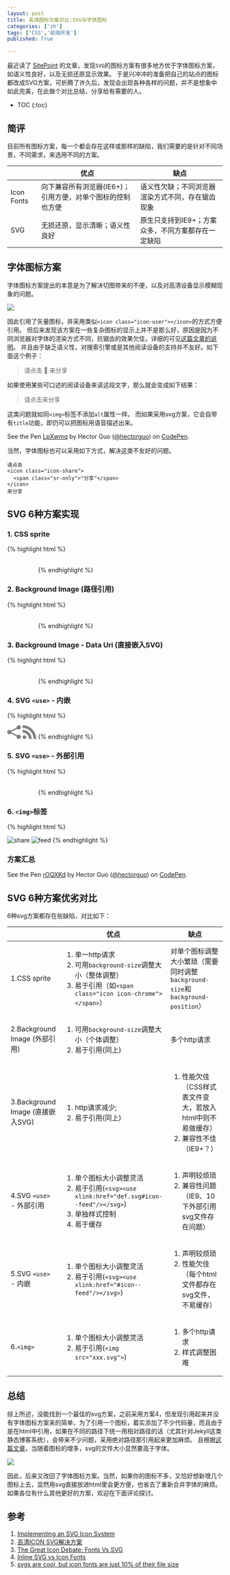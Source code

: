 ```yaml
---
layout: post
title: 高清图标方案对比:SVG与字体图标
categories: ['zh']
tags: ['CSS','前端开发']
published: True

---
```

最近读了 [SitePoint](http://www.sitepoint.com/icon-fonts-vs-svg-debate/) 的文章，发现`SVG`的图标方案有很多地方优于字体图标方案，如语义性良好，以及无损还原显示效果。
于是兴冲冲的准备把自己的站点的图标都改成SVG方案，可折腾了许久后，发现会出现各种各样的问题，并不是想象中如此完美，在此做个对比总结，分享给有需要的人。

* TOC
{:toc}

## 简评

目前所有图标方案，每一个都会存在这样或那样的缺陷，我们需要的是针对不同场景，不同需求，来选用不同的方案。

|  | 优点 | 缺点 |
| ------------- | ------------- | --- |
| Icon Fonts | 向下兼容所有浏览器(IE6+)；引用方便，对单个图标的控制也方便 | 语义性欠缺；不同浏览器渲染方式不同，存在锯齿现象 |
| SVG | 无损还原，显示清晰；语义性良好 | 原生只支持到IE9+；方案众多，不同方案都存在一定缺陷 |

## 字体图标方案

字体图标方案提出的本意是为了解决切图带来的不便，以及对高清设备显示模糊现象的问题。 

![](https://ww3.sinaimg.cn/large/6d0af205jw1exy1362sdwj20fc05amxw.jpg)

因此引用了矢量图标，并采用类似`<icon class="icon-user"></icon>`的方式方便引用。
但后来发现该方案在一些复杂图标的显示上并不是那么好，原因是因为不同浏览器对字体的渲染方式不同，抗锯齿的效果欠佳，详细的可见[这篇文章的说明](http://isux.tencent.com/svg-icon-part-one.html)。
并且由于缺乏语义性，对搜索引擎或是其他阅读设备的支持并不友好。如下面这个例子：

> 请点击 <span class="iconfont">&#xe91f;</span> 来分享

如果使用某些可口述的阅读设备来读这段文字，那么就会变成如下结果：

> 请点击来分享

这类问题就如同`<img>`标签不添加`alt`属性一样。
而如果采用svg方案，它会自带有`title`功能，即仍可以把图标用语音描述出来。

<p data-height="132" data-theme-id="20354" data-slug-hash="LpXwmq" data-default-tab="result" data-user="hectorguo" class='codepen'>See the Pen <a href='http://codepen.io/hectorguo/pen/LpXwmq/'>LpXwmq</a> by Hector Guo (<a href='http://codepen.io/hectorguo'>@hectorguo</a>) on <a href='http://codepen.io'>CodePen</a>.</p>
<script async src="//assets.codepen.io/assets/embed/ei.js"></script>

当然，字体图标也可以采用如下方式，解决这类不友好的问题。

```
请点击
<icon class="icon-share">
  <span class="sr-only">"分享"</span>
</icon>
来分享
```

## SVG 6种方案实现

### 1. CSS sprite

{% highlight html %}
<!-- 方案1:CSS Sprite -->
<style>
.sprite-icon {
    display: inline-block;
    background-repeat: no-repeat;
    background-image: url(//hectorguo.com/css/fonts/svg/sprite.svg);
}

.sprite-icon.icon-share2 {
    width: 32px;
    height: 32px;
    background-position: 0 0;
}

.sprite-icon.icon-feed2 {
    width: 32px;
    height: 32px;
    background-position: -64px 0;
}
</style>

<span class="sprite-icon icon-share2"></span>
<span class="sprite-icon icon-feed2"></span>
{% endhighlight %}

### 2. Background Image (路径引用)

{% highlight html %}
<!-- 方案2:Background Image (路径引用) -->
<style>
.path-icon {
    display: inline-block;
}

.path-icon.icon-share2 {
    width: 32px;
    height: 32px;
    background-image: url(//hectorguo.com/css/fonts/svg/SVG/share2.svg)
}

.path-icon.icon-feed2 {
    width: 32px;
    height: 32px;
    background-image: url(//hectorguo.com/css/fonts/svg/SVG/feed2.svg)
}
</style>

<span class="path-icon icon-share2"></span>
<span class="path-icon icon-feed2"></span>
{% endhighlight %}

### 3. Background Image - Data Uri (直接嵌入SVG)

{% highlight html %}
<!-- 方案3:Background Image - Data Uri (直接嵌入SVG) -->
<style>
.embed-icon {
    display: inline-block;
}

.embed-icon.icon-share2 {
    width: 32px;
    height: 32px;
    background-image: url('data:image/svg+xml;utf8,<svg version="1.1" xmlns="http://www.w3.org/2000/svg" xmlns:xlink="http://www.w3.org/1999/xlink" width="32" height="32" viewBox="0 0 32 32"><path fill="#828282" d="M27 22c-1.411 0-2.685 0.586-3.594 1.526l-13.469-6.734c0.041-0.258 0.063-0.522 0.063-0.791s-0.022-0.534-0.063-0.791l13.469-6.734c0.909 0.94 2.183 1.526 3.594 1.526 2.761 0 5-2.239 5-5s-2.239-5-5-5-5 2.239-5 5c0 0.269 0.022 0.534 0.063 0.791l-13.469 6.734c-0.909-0.94-2.183-1.526-3.594-1.526-2.761 0-5 2.239-5 5s2.239 5 5 5c1.411 0 2.685-0.586 3.594-1.526l13.469 6.734c-0.041 0.258-0.063 0.522-0.063 0.791 0 2.761 2.239 5 5 5s5-2.239 5-5c0-2.761-2.239-5-5-5z"></path></svg>')
}

.embed-icon.icon-feed2 {
    width: 32px;
    height: 32px;
    background-image: url('data:image/svg+xml;utf8,<svg version="1.1" xmlns="http://www.w3.org/2000/svg" xmlns:xlink="http://www.w3.org/1999/xlink" width="32" height="32" viewBox="0 0 32 32"><path fill="#828282" d="M4.259 23.467c-2.35 0-4.259 1.917-4.259 4.252 0 2.349 1.909 4.244 4.259 4.244 2.358 0 4.265-1.895 4.265-4.244-0-2.336-1.907-4.252-4.265-4.252zM0.005 10.873v6.133c3.993 0 7.749 1.562 10.577 4.391 2.825 2.822 4.384 6.595 4.384 10.603h6.16c-0-11.651-9.478-21.127-21.121-21.127zM0.012 0v6.136c14.243 0 25.836 11.604 25.836 25.864h6.152c0-17.64-14.352-32-31.988-32z"></path></svg>')
}
</style>

<span class="embed-icon icon-share2"></span>
<span class="embed-icon icon-feed2"></span>
{% endhighlight %}

### 4. SVG `<use>` - 内嵌

{% highlight html %}
<!-- 方案4:SVG <use> - 内嵌 -->
<svg style="display:none" version="1.1" xmlns="http://www.w3.org/2000/svg" xmlns:xlink="http://www.w3.org/1999/xlink">
    <defs>
        <symbol id="icon-share2" viewBox="0 0 1024 1024">
            <title>share2</title>
            <path class="path1" d="M864 704c-45.16 0-85.92 18.738-115.012 48.83l-431.004-215.502c1.314-8.252 2.016-16.706 2.016-25.328s-0.702-17.076-2.016-25.326l431.004-215.502c29.092 30.090 69.852 48.828 115.012 48.828 88.366 0 160-71.634 160-160s-71.634-160-160-160-160 71.634-160 160c0 8.622 0.704 17.076 2.016 25.326l-431.004 215.504c-29.092-30.090-69.852-48.83-115.012-48.83-88.366 0-160 71.636-160 160 0 88.368 71.634 160 160 160 45.16 0 85.92-18.738 115.012-48.828l431.004 215.502c-1.312 8.25-2.016 16.704-2.016 25.326 0 88.368 71.634 160 160 160s160-71.632 160-160c0-88.364-71.634-160-160-160z"></path>
        </symbol>
        <symbol id="icon-feed2" viewBox="0 0 1024 1024">
            <title>feed2</title>
            <path class="path1" d="M136.294 750.93c-75.196 0-136.292 61.334-136.292 136.076 0 75.154 61.1 135.802 136.292 135.802 75.466 0 136.494-60.648 136.494-135.802-0.002-74.742-61.024-136.076-136.494-136.076zM0.156 347.93v196.258c127.784 0 247.958 49.972 338.458 140.512 90.384 90.318 140.282 211.036 140.282 339.3h197.122c-0.002-372.82-303.282-676.070-675.862-676.070zM0.388 0v196.356c455.782 0 826.756 371.334 826.756 827.644h196.856c0-564.47-459.254-1024-1023.612-1024z"></path>
        </symbol>
    </defs>
</svg>

<style>
.use-embed-icon {
    width: 32px;
    height: 32px;
    fill: #828282;
}
</style>

<svg class="use-embed-icon icon-share2">
    <use xlink:href="#icon-share2"></use>
</svg>
<svg class="use-embed-icon icon-feed2">
    <use xlink:href="#icon-feed2"></use>
</svg>
{% endhighlight %}

### 5. SVG `<use>` - 外部引用

{% highlight html %}
<!-- 方案5:SVG <use> - 外部引用 -->
<style>
.use-path-icon {
    width: 32px;
    height: 32px;
    fill: #828282;
}
</style>

<svg class="use-path-icon icon-share2">
    <use xlink:href="//hectorguo.com/css/fonts/svg/symbol-defs.svg#icon-share2"></use>
</svg>
<svg class="use-path-icon icon-feed2">
    <use xlink:href="//hectorguo.com/css/fonts/svg/symbol-defs.svg#icon-feed2"></use>
</svg>
{% endhighlight %}

### 6. `<img>`标签

{% highlight html %}
<!-- 方案6:<img> -->
<img src="//hectorguo.com/css/fonts/svg/SVG/share2.svg" alt="share">
<img src="//hectorguo.com/css/fonts/svg/SVG/feed2.svg" alt="feed">
{% endhighlight %}

### 方案汇总

<p data-height="500" data-theme-id="20354" data-slug-hash="rOQXKd" data-default-tab="result" data-user="hectorguo" class='codepen'>See the Pen <a href='http://codepen.io/hectorguo/pen/rOQXKd/'>rOQXKd</a> by Hector Guo (<a href='http://codepen.io/hectorguo'>@hectorguo</a>) on <a href='http://codepen.io'>CodePen</a>.</p>
<script async src="//assets.codepen.io/assets/embed/ei.js"></script>

## SVG 6种方案优劣对比

6种svg方案都存在些缺陷，对比如下：
<table>
  <thead>
    <tr>
      <th>&nbsp;</th>
      <th>优点</th>
      <th>缺点</th>
    </tr>
  </thead>
  <tbody>
    <tr>
      <td>1.CSS sprite</td>
      <td><ol><li>单一http请求</li><li>可用<code>background-size</code>调整大小（整体调整）</li><li>易于引用（如<code>&lt;span class="icon icon-chrome"&gt;&lt;/span&gt;</code>）</li></ol></td>
      <td>对单个图标调整大小繁琐（需要同时调整<code>background-size</code>和<code>background-position</code>）</td>
    </tr>
    <tr>
      <td>2.Background Image (外部引用)</td>
      <td><ol><li>可用<code>background-size</code>调整大小（个体调整）</li><li>易于引用(同上)</li></ol></td>
      <td>多个http请求</td>
    </tr>
    <tr>
      <td>3.Background Image (直接嵌入SVG)</td>
      <td><ol><li>http请求减少;</li><li>易于引用(同上)</li></ol></td>
      <td><ol><li>性能欠佳（CSS样式表文件变大，若放入html中则不易做缓存）</li><li>  兼容性不佳（IE9+？）</li></ol></td>
    </tr>
    <tr>
      <td>4.SVG <code>&lt;use&gt;</code> - 外部引用</td>
      <td><ol><li>单个图标大小调整灵活</li><li>易于引用(<code>&lt;svg&gt;&lt;use xlink:href="def.svg#icon--feed"/&gt;&lt;/svg&gt;</code>)</li><li>单独样式控制</li><li>易于缓存</li></ol></td>
      <td><ol><li>声明较烦琐</li><li>兼容性问题（IE9、10下外部引用svg文件存在问题）</li></ol></td>
    </tr>
    <tr>
      <td>5.SVG <code>&lt;use&gt;</code> - 内嵌</td>
      <td><ol><li>单个图标大小调整灵活</li><li>易于引用(<code>&lt;svg&gt;&lt;use xlink:href="#icon--feed"/&gt;&lt;/svg&gt;</code>)</li></ol></td>
      <td><ol><li>声明较烦琐</li><li>性能欠佳（每个html文件都存在svg文件，不易缓存）</li></ol></td>
    </tr>
    <tr>
      <td>6.<code>&lt;img&gt;</code></td>
      <td><ol><li>单个图标大小调整灵活</li><li>易于引用(<code>&lt;img src="xxx.svg"&gt;</code>)</li></ol></td>
      <td><ol><li>多个http请求</li><li>样式调整困难</li></ol></td>
    </tr>
  </tbody>
</table>

## 总结

综上所述，没能找到一个最佳的svg方案，之前采用方案4，但发现引用起来并没有字体图标方案来的简单，为了引用一个图标，着实添加了不少代码量，而且由于是在html中引用，如果在不同的路径下统一用相对路径的话（尤其针对Jekyll这类静态博客系统），会带来不少问题，采用绝对路径那引用起来更加麻烦。 且根据[这篇文章](http://blog.pictonic.co/post/32869817328/svgs-are-cool-but-icon-fonts-are-just-10-of)，当随着图标的增多，svg的文件大小显然要高于字体。

![](https://ww4.sinaimg.cn/large/6d0af205jw1exy7twbzmzj20dw08kmxj.jpg)

因此，后来又改回了字体图标方案。当然，如果你的图标不多，又恰好想新增几个图标上去，显然用svg直接放进html里会更方便，也省去了重新合并字体的麻烦。
如果各位有什么其他更好的方案，欢迎在下面评论探讨。

## 参考
1. [Implementing an SVG Icon System](http://damonbauer.me/implementing-svg/)
2. [高清ICON SVG解决方案](http://isux.tencent.com/svg-icon-part-one.html)
3. [The Great Icon Debate: Fonts Vs SVG](http://www.sitepoint.com/icon-fonts-vs-svg-debate/)
4. [Inline SVG vs Icon Fonts](https://css-tricks.com/icon-fonts-vs-svg/)
5. [svgs are cool, but icon fonts are just 10% of their file size](http://blog.pictonic.co/post/32869817328/svgs-are-cool-but-icon-fonts-are-just-10-of)
